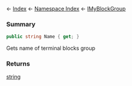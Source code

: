 ← [Index](Api-Index) ← [Namespace Index](Namespace-Index) ← [IMyBlockGroup](Sandbox.ModAPI.Ingame.IMyBlockGroup)

### Summary

```csharp
public string Name { get; }
```

Gets name of terminal blocks group

### Returns

[string](https://docs.microsoft.com/en-us/dotnet/api/System.String?view=netframework-4.6)

